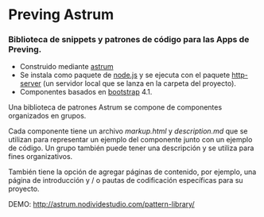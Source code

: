 # Preving Astrum

### Biblioteca de snippets y patrones de código para las Apps de Preving.

- Construido mediante [astrum](https://github.com/NoDivide/astrum)
- Se instala como paquete de [node.js](https://nodejs.org/es/) y se ejecuta con el paquete [http-server](http://jasonwatmore.com/post/2016/06/22/nodejs-setup-simple-http-server-local-web-server) (un servidor local que se lanza en la carpeta del proyecto).
- Componentes basados en [bootstrap](https://getbootstrap.com/) 4.1.


Una biblioteca de patrones Astrum se compone de componentes organizados en grupos.  

Cada componente tiene un archivo *markup.html* y *description.md* que se utilizan para representar un ejemplo del componente junto con un ejemplo de código. Un grupo también puede tener una descripción y se utiliza para fines organizativos.  

También tiene la opción de agregar páginas de contenido, por ejemplo, una página de introducción y / o pautas de codificación específicas para su proyecto.

DEMO: <http://astrum.nodividestudio.com/pattern-library/>
